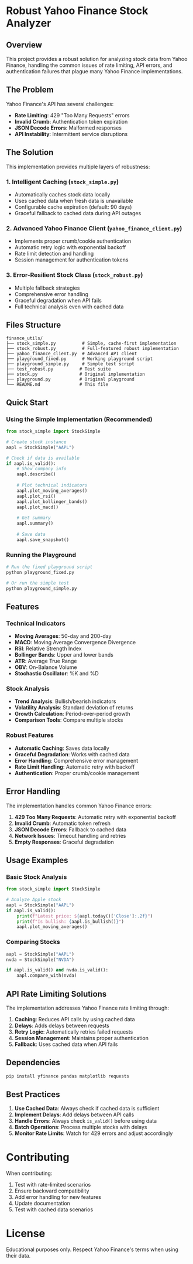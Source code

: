 # Robust Yahoo Finance Stock Analyzer

## Overview
This project provides a robust solution for analyzing stock data from Yahoo Finance, handling the common issues of rate limiting, API errors, and authentication failures that plague many Yahoo Finance implementations.

## The Problem
Yahoo Finance's API has several challenges:
- **Rate Limiting**: 429 "Too Many Requests" errors
- **Invalid Crumb**: Authentication token expiration
- **JSON Decode Errors**: Malformed responses
- **API Instability**: Intermittent service disruptions

## The Solution
This implementation provides multiple layers of robustness:

### 1. **Intelligent Caching** (`stock_simple.py`)
- Automatically caches stock data locally
- Uses cached data when fresh data is unavailable
- Configurable cache expiration (default: 90 days)
- Graceful fallback to cached data during API outages

### 2. **Advanced Yahoo Finance Client** (`yahoo_finance_client.py`)
- Implements proper crumb/cookie authentication
- Automatic retry logic with exponential backoff
- Rate limit detection and handling
- Session management for authentication tokens

### 3. **Error-Resilient Stock Class** (`stock_robust.py`)
- Multiple fallback strategies
- Comprehensive error handling
- Graceful degradation when API fails
- Full technical analysis even with cached data

## Files Structure

```
finance_utils/
├── stock_simple.py          # Simple, cache-first implementation
├── stock_robust.py          # Full-featured robust implementation
├── yahoo_finance_client.py  # Advanced API client
├── playground_fixed.py      # Working playground script
├── playground_simple.py     # Simple test script
├── test_robust.py          # Test suite
├── stock.py                # Original implementation
├── playground.py           # Original playground
└── README.md               # This file
```

## Quick Start

### Using the Simple Implementation (Recommended)
```python
from stock_simple import StockSimple

# Create stock instance
aapl = StockSimple("AAPL")

# Check if data is available
if aapl.is_valid():
    # Show company info
    aapl.describe()
    
    # Plot technical indicators
    aapl.plot_moving_averages()
    aapl.plot_rsi()
    aapl.plot_bollinger_bands()
    aapl.plot_macd()
    
    # Get summary
    aapl.summary()
    
    # Save data
    aapl.save_snapshot()
```

### Running the Playground
```bash
# Run the fixed playground script
python playground_fixed.py

# Or run the simple test
python playground_simple.py
```

## Features

### Technical Indicators
- **Moving Averages**: 50-day and 200-day
- **MACD**: Moving Average Convergence Divergence
- **RSI**: Relative Strength Index
- **Bollinger Bands**: Upper and lower bands
- **ATR**: Average True Range
- **OBV**: On-Balance Volume
- **Stochastic Oscillator**: %K and %D

### Stock Analysis
- **Trend Analysis**: Bullish/bearish indicators
- **Volatility Analysis**: Standard deviation of returns
- **Growth Calculation**: Period-over-period growth
- **Comparison Tools**: Compare multiple stocks

### Robust Features
- **Automatic Caching**: Saves data locally
- **Graceful Degradation**: Works with cached data
- **Error Handling**: Comprehensive error management
- **Rate Limit Handling**: Automatic retry with backoff
- **Authentication**: Proper crumb/cookie management

## Error Handling

The implementation handles common Yahoo Finance errors:

1. **429 Too Many Requests**: Automatic retry with exponential backoff
2. **Invalid Crumb**: Automatic token refresh
3. **JSON Decode Errors**: Fallback to cached data
4. **Network Issues**: Timeout handling and retries
5. **Empty Responses**: Graceful degradation

## Usage Examples

### Basic Stock Analysis
```python
from stock_simple import StockSimple

# Analyze Apple stock
aapl = StockSimple("AAPL")
if aapl.is_valid():
    print(f"Latest price: ${aapl.today()['Close']:.2f}")
    print(f"Is bullish: {aapl.is_bullish()}")
    aapl.plot_moving_averages()
```

### Comparing Stocks
```python
aapl = StockSimple("AAPL")
nvda = StockSimple("NVDA")

if aapl.is_valid() and nvda.is_valid():
    aapl.compare_with(nvda)
```

## API Rate Limiting Solutions

The implementation addresses Yahoo Finance rate limiting through:

1. **Caching**: Reduces API calls by using cached data
2. **Delays**: Adds delays between requests
3. **Retry Logic**: Automatically retries failed requests
4. **Session Management**: Maintains proper authentication
5. **Fallback**: Uses cached data when API fails

## Dependencies

```bash
pip install yfinance pandas matplotlib requests
```

## Best Practices

1. **Use Cached Data**: Always check if cached data is sufficient
2. **Implement Delays**: Add delays between API calls
3. **Handle Errors**: Always check `is_valid()` before using data
4. **Batch Operations**: Process multiple stocks with delays
5. **Monitor Rate Limits**: Watch for 429 errors and adjust accordingly
# Contributing

When contributing:
1. Test with rate-limited scenarios
2. Ensure backward compatibility
3. Add error handling for new features
4. Update documentation
5. Test with cached data scenarios

# License

Educational purposes only. Respect Yahoo Finance's terms when using their data.
